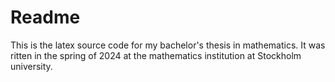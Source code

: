 # Readme
This is the latex source code for my bachelor's thesis in mathematics.
It was ritten in the spring of 2024 at the mathematics institution at Stockholm university.
